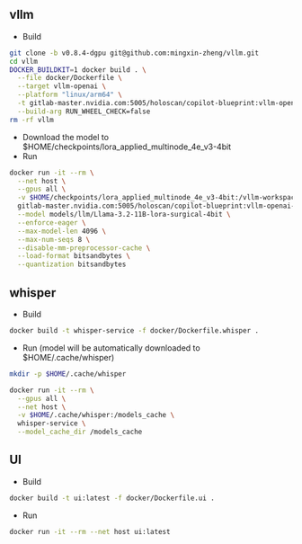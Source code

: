 ## vllm
- Build
```bash
git clone -b v0.8.4-dgpu git@github.com:mingxin-zheng/vllm.git
cd vllm
DOCKER_BUILDKIT=1 docker build . \
  --file docker/Dockerfile \
  --target vllm-openai \
  --platform "linux/arm64" \
  -t gitlab-master.nvidia.com:5005/holoscan/copilot-blueprint:vllm-openai-v0.8.3-dgpu-a6000 \
  --build-arg RUN_WHEEL_CHECK=false
rm -rf vllm
```
- Download the model to $HOME/checkpoints/lora_applied_multinode_4e_v3-4bit
- Run
```bash
docker run -it --rm \
  --net host \
  --gpus all \
  -v $HOME/checkpoints/lora_applied_multinode_4e_v3-4bit:/vllm-workspace/models/llm/Llama-3.2-11B-lora-surgical-4bit \
  gitlab-master.nvidia.com:5005/holoscan/copilot-blueprint:vllm-openai-v0.8.3-dgpu-a6000 \
  --model models/llm/Llama-3.2-11B-lora-surgical-4bit \
  --enforce-eager \
  --max-model-len 4096 \
  --max-num-seqs 8 \
  --disable-mm-preprocessor-cache \
  --load-format bitsandbytes \
  --quantization bitsandbytes
```


## whisper
- Build
```bash
docker build -t whisper-service -f docker/Dockerfile.whisper .
```

- Run (model will be automatically downloaded to $HOME/.cache/whisper)
```bash
mkdir -p $HOME/.cache/whisper

docker run -it --rm \
  --gpus all \
  --net host \
  -v $HOME/.cache/whisper:/models_cache \
  whisper-service \
  --model_cache_dir /models_cache
```


## UI
- Build
```bash
docker build -t ui:latest -f docker/Dockerfile.ui .
```

- Run
```bash
docker run -it --rm --net host ui:latest
```



